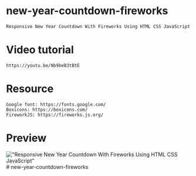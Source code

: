 # new-year-countdown-fireworks

    Responsive New Year Countdown With Fireworks Using HTML CSS JavaScript

# Video tutorial

    https://youtu.be/Nb9beB3tBtE

# Resource

    Google font: https://fonts.google.com/
    Boxicons: https://boxicons.com/
    FireworkJS: https://fireworks.js.org/

# Preview

!["Responsive New Year Countdown With Fireworks Using HTML CSS JavaScript"](https://user-images.githubusercontent.com/67447840/147795799-4ca798b8-9230-413d-8432-b2c827e152cd.gif "Responsive New Year Countdown With Fireworks Using HTML CSS JavaScript")# new-year-countdown-fireworks
